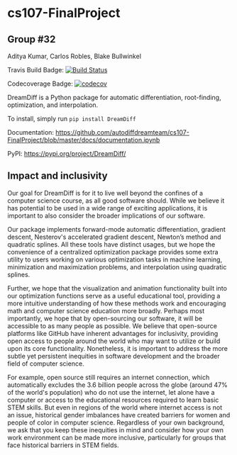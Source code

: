 # cs107-FinalProject

## Group #32
Aditya Kumar, Carlos Robles, Blake Bullwinkel

Travis Build Badge:
[![Build Status](https://travis-ci.org/autodiffdreamteam/cs107-FinalProject.svg?branch=master)](https://travis-ci.org/autodiffdreamteam/cs107-FinalProject)

Codecoverage Badge:
[![codecov](https://codecov.io/gh/autodiffdreamteam/cs107-FinalProject/branch/master/graph/badge.svg?token=7VF8CR2OBS)](https://codecov.io/gh/autodiffdreamteam/cs107-FinalProject)

DreamDiff is a Python package for automatic differentiation, root-finding, optimization, and interpolation.

To install, simply run `pip install DreamDiff`

Documentation: https://github.com/autodiffdreamteam/cs107-FinalProject/blob/master/docs/documentation.ipynb

PyPI: https://pypi.org/project/DreamDiff/

## Impact and inclusivity
Our goal for DreamDiff is for it to live well beyond the confines of a computer science course, as all good software should. While we believe it has potential to be used in a wide range of exciting applications, it is important to also consider the broader implications of our software.

Our package implements forward-mode automatic differentiation, gradient descent, Nesterov's accelerated gradient descent, Newton’s method and quadratic splines. All these tools have distinct usages, but we hope the convenience of a centralized optimization package provides some extra utility to users working on various optimization tasks in machine learning, minimization and maximization problems, and interpolation using quadratic splines.

Further, we hope that the visualization and animation functionality built into our optimization functions serve as a useful educational tool, providing a more intuitive understanding of how these methods work and encouraging math and computer science education more broadly. Perhaps most importantly, we hope that by open-sourcing our software, it will be accessible to as many people as possible. We believe that open-source platforms like GitHub have inherent advantages for inclusivity, providing open access to people around the world who may want to utilize or build upon its core functionality. Nonetheless, it is important to address the more subtle yet persistent inequities in software development and the broader field of computer science.

For example, open source still requires an internet connection, which automatically excludes the 3.6 billion people across the globe (around 47% of the world's population) who do not use the internet, let alone have a computer or access to the educational resources required to learn basic STEM skills. But even in regions of the world where internet access is not an issue, historical gender imbalances have created barriers for women and people of color in computer science. Regardless of your own background, we ask that you keep these inequities in mind and consider how your own work environment can be made more inclusive, particularly for groups that face historical barriers in STEM fields.

